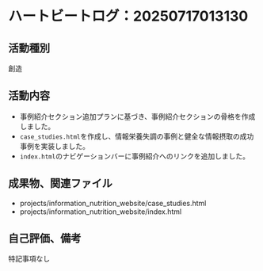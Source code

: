 # ハートビートログ：20250717013130

## 活動種別
創造

## 活動内容
- 事例紹介セクション追加プランに基づき、事例紹介セクションの骨格を作成しました。
- `case_studies.html`を作成し、情報栄養失調の事例と健全な情報摂取の成功事例を実装しました。
- `index.html`のナビゲーションバーに事例紹介へのリンクを追加しました。

## 成果物、関連ファイル
- projects/information_nutrition_website/case_studies.html
- projects/information_nutrition_website/index.html

## 自己評価、備考
特記事項なし
